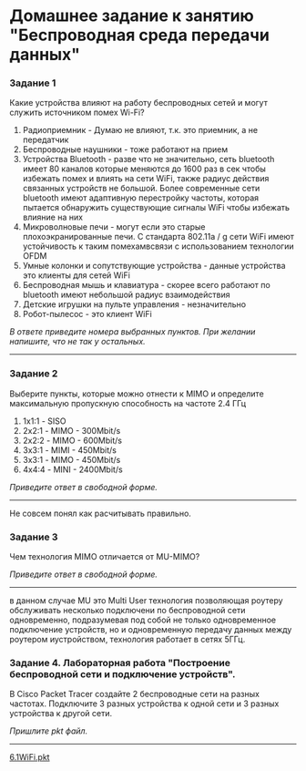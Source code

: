 # Домашнее задание к занятию "Беспроводная среда передачи данных"


### Задание 1

Какие устройства влияют на работу беспроводных сетей и могут служить источником помех Wi-Fi?

1) Радиоприемник - Думаю не влияют, т.к. это приемник, а не передатчик
2) Беспроводные наушники  - тоже работают на прием
3) Устройства Bluetooth  - разве что не значительно, сеть bluetooth имеет 80 каналов которые меняются до 1600 раз в сек чтобы избежать помех и влиять на сети WiFi, также радиус действия связанных устройств не большой. Более современные сети bluetooth имеют адаптивную перестройку частоты, которая пытается обнаружить существующие сигналы WiFi чтобы избежать влияние на них
4) Микроволновые печи  - могут если это старые плохоэкранированные печи. С стандарта 802.11a / g сети WiFi имеют устойчивость к таким помехамвсвязи с использованием технологии OFDM
5) Умные колонки и сопутствующие устройства  - данные устройства это клиенты для сетей WiFi
6) Беспроводная мышь и клавиатура  - скорее всего работают по bluetooth имеют небольшой радиус взаимодействия
7) Детские игрушки на пульте управления  - незначительно
8) Робот-пылесос  - это клиент WiFi

*В ответе приведите номера выбранных пунктов. При желании напишите, что не так у остальных.*

---




### Задание 2

Выберите пункты, которые можно отнести к MIMO и определите максимальную пропускную способность на частоте 2.4 ГГц

1) 1х1:1 - SISO
2) 2х2:1 - MIMO - 300Mbit/s
3) 2х2:2 - MIMO - 600Mbit/s
4) 3х3:1 - MIMI - 450Mbit/s
5) 3х3:1 - MIMO - 450Mbit/s
6) 4х4:4 - MINI - 2400Mbit/s

*Приведите ответ в свободной форме.*

---

Не совсем понял как расчитывать правильно.

### Задание 3

Чем технология MIMO отличается от MU-MIMO?

*Приведите ответ в свободной форме.*

---

в данном случае MU это Multi User технология позволяющая роутеру обслуживать несколько подключени по беспроводной сети 
одновременно, подразумевая под собой не только одновременное подключение устройств, но и одновременную передачу данных между роутером иустройством, технология работает в сетях 5ГГц.


### Задание 4. Лабораторная работа "Построение беспроводной сети и подключение устройств".

В Cisco Packet Tracer создайте 2 беспроводные сети на разных частотах. Подключите 3 разных устройства к одной сети и 3 разных 
устройства к другой сети.

*Пришлите pkt файл.*

---

[6.1WiFi.pkt](./files/6.1%20WiFi.pkt)
